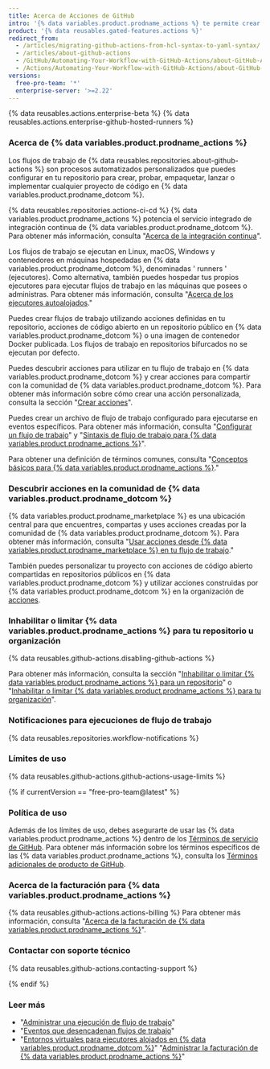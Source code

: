 ```yaml
---
title: Acerca de Acciones de GitHub
intro: '{% data variables.product.prodname_actions %} te permite crear flujos de trabajo de ciclo de vida (SDLC) de software personalizados directamente en tu repositorio {% data variables.product.prodname_dotcom %}.'
product: '{% data reusables.gated-features.actions %}'
redirect_from:
  - /articles/migrating-github-actions-from-hcl-syntax-to-yaml-syntax/
  - /articles/about-github-actions
  - /GitHub/Automating-Your-Workflow-with-GitHub-Actions/about-GitHub-Actions
  - /Actions/Automating-Your-Workflow-with-GitHub-Actions/about-GitHub-Actions
versions:
  free-pro-team: '*'
  enterprise-server: '>=2.22'
---
```


{% data reusables.actions.enterprise-beta %}
{% data reusables.actions.enterprise-github-hosted-runners %}

### Acerca de {% data variables.product.prodname_actions %}

Los flujos de trabajo de {% data reusables.repositories.about-github-actions %} son procesos automatizados personalizados que puedes configurar en tu repositorio para crear, probar, empaquetar, lanzar o implementar cualquier proyecto de código en {% data variables.product.prodname_dotcom %}.

{% data reusables.repositories.actions-ci-cd %} {% data variables.product.prodname_actions %} potencia el servicio integrado de integración continua de {% data variables.product.prodname_dotcom %}. Para obtener más información, consulta "[Acerca de la integración continua](/articles/about-continuous-integration)".

Los flujos de trabajo se ejecutan en Linux, macOS, Windows y contenedores en máquinas hospedadas en {% data variables.product.prodname_dotcom %}, denominadas ' runners ' (ejecutores). Como alternativa, también puedes hospedar tus propios ejecutores para ejecutar flujos de trabajo en las máquinas que posees o administras. Para obtener más información, consulta "[Acerca de los ejecutores autoalojados](/actions/automating-your-workflow-with-github-actions/about-self-hosted-runners)."

Puedes crear flujos de trabajo utilizando acciones definidas en tu repositorio, acciones de código abierto en un repositorio público en {% data variables.product.prodname_dotcom %} o una imagen de contenedor Docker publicada. Los flujos de trabajo en repositorios bifurcados no se ejecutan por defecto.

Puedes descubrir acciones para utilizar en tu flujo de trabajo en {% data variables.product.prodname_dotcom %} y crear acciones para compartir con la comunidad de {% data variables.product.prodname_dotcom %}. Para obtener más información sobre cómo crear una acción personalizada, consulta la sección "[Crear acciones](/actions/creating-actions)".

Puedes crear un archivo de flujo de trabajo configurado para ejecutarse en eventos específicos. Para obtener más información, consulta "[Configurar un flujo de trabajo](/articles/configuring-a-workflow)" y "[Sintaxis de flujo de trabajo para {% data variables.product.prodname_actions %}](/articles/workflow-syntax-for-github-actions)".

Para obtener una definición de términos comunes, consulta "[Conceptos básicos para {% data variables.product.prodname_actions %}](/github/automating-your-workflow-with-github-actions/core-concepts-for-github-actions)."

### Descubrir acciones en la comunidad de {% data variables.product.prodname_dotcom %}

{% data variables.product.prodname_marketplace %} es una ubicación central para que encuentres, compartas y uses acciones creadas por la comunidad de {% data variables.product.prodname_dotcom %}. Para obtener más información, consulta "[Usar acciones desde {% data variables.product.prodname_marketplace %} en tu flujo de trabajo](/actions/automating-your-workflow-with-github-actions/using-actions-from-github-marketplace-in-your-workflow)."

También puedes personalizar tu proyecto con acciones de código abierto compartidas en repositorios públicos en {% data variables.product.prodname_dotcom %} y utilizar acciones construidas por {% data variables.product.prodname_dotcom %} en la organización de [acciones](https://github.com/actions).

### Inhabilitar o limitar {% data variables.product.prodname_actions %} para tu repositorio u organización

{% data reusables.github-actions.disabling-github-actions %}

Para obtener más información, consulta la sección "[Inhabilitar o limitar {% data variables.product.prodname_actions %} para un repositorio](/github/administering-a-repository/disabling-or-limiting-github-actions-for-a-repository)" o "[Inhabilitar o limitar {% data variables.product.prodname_actions %} para tu organización](/github/setting-up-and-managing-organizations-and-teams/disabling-or-limiting-github-actions-for-your-organization)".

### Notificaciones para ejecuciones de flujo de trabajo

{% data reusables.repositories.workflow-notifications %}

### Límites de uso

{% data reusables.github-actions.github-actions-usage-limits %}

{% if currentVersion == "free-pro-team@latest" %}

### Política de uso

Además de los límites de uso, debes asegurarte de usar las {% data variables.product.prodname_actions %} dentro de los [Términos de servicio de GitHub](/articles/github-terms-of-service/). Para obtener más información sobre los términos específicos de las {% data variables.product.prodname_actions %}, consulta los [Términos adicionales de producto de GitHub](/github/site-policy/github-additional-product-terms#a-actions-usage).

### Acerca de la facturación para {% data variables.product.prodname_actions %}

{% data reusables.github-actions.actions-billing %} Para obtener más información, consulta "[Acerca de la facturación de {% data variables.product.prodname_actions %}](/github/setting-up-and-managing-billing-and-payments-on-github/about-billing-for-github-actions)".

### Contactar con soporte técnico

{% data reusables.github-actions.contacting-support %}

{% endif %}

### Leer más

- "[Administrar una ejecución de flujo de trabajo](/articles/managing-a-workflow-run)"
- "[Eventos que desencadenan flujos de trabajo](/articles/events-that-trigger-workflows)"
- "[Entornos virtuales para ejecutores alojados en {% data variables.product.prodname_dotcom %}](/actions/automating-your-workflow-with-github-actions/virtual-environments-for-github-hosted-runners)"
"[Administrar la facturación de {% data variables.product.prodname_actions %}](/github/setting-up-and-managing-billing-and-payments-on-github/managing-billing-for-github-actions)"

